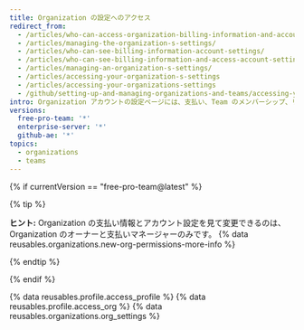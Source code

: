 ```yaml
---
title: Organization の設定へのアクセス
redirect_from:
  - /articles/who-can-access-organization-billing-information-and-account-settings/
  - /articles/managing-the-organization-s-settings/
  - /articles/who-can-see-billing-information-account-settings/
  - /articles/who-can-see-billing-information-and-access-account-settings/
  - /articles/managing-an-organization-s-settings/
  - /articles/accessing-your-organization-s-settings
  - /articles/accessing-your-organizations-settings
  - /github/setting-up-and-managing-organizations-and-teams/accessing-your-organizations-settings
intro: Organization アカウントの設定ページには、支払い、Team のメンバーシップ、リポジトリ設定など、アカウントを管理するいくつかの方法があります。
versions:
  free-pro-team: '*'
  enterprise-server: '*'
  github-ae: '*'
topics:
  - organizations
  - teams
---
```

{% if currentVersion == "free-pro-team@latest" %}

{% tip %}

**ヒント:** Organization の支払い情報とアカウント設定を見て変更できるのは、Organization のオーナーと支払いマネージャーのみです。 {% data reusables.organizations.new-org-permissions-more-info %}

{% endtip %}

{% endif %}

{% data reusables.profile.access_profile %}
{% data reusables.profile.access_org %}
{% data reusables.organizations.org_settings %}
